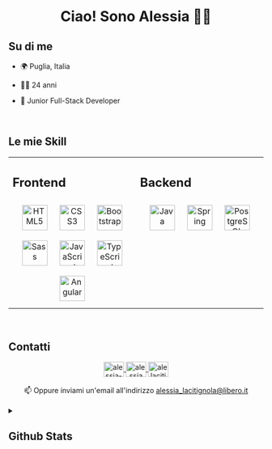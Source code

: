 # <div align="center">Ciao! Sono Alessia 👋🏽</div>  
  

## Su di me
  


- 🌍 Puglia, Italia  
  
- 👧🏽 24 anni  
  
- 📒 Junior Full-Stack Developer
  


<br/>  


## Le mie Skill  

<div align="center">
<table><tr><td valign="top" width="50%">

## Frontend  

<div align="center">  
<a href="https://en.wikipedia.org/wiki/HTML5" target="_blank"><img style="margin: 10px" src="https://profilinator.rishav.dev/skills-assets/html5-original-wordmark.svg" alt="HTML5" height="50" /></a>  
<a href="https://www.w3schools.com/css/" target="_blank"><img style="margin: 10px" src="https://profilinator.rishav.dev/skills-assets/css3-original-wordmark.svg" alt="CSS3" height="50" /></a>  
<a href="https://getbootstrap.com/docs/3.4/javascript/" target="_blank"><img style="margin: 10px" src="https://profilinator.rishav.dev/skills-assets/bootstrap-plain.svg" alt="Bootstrap" height="50" /></a>  
<a href="https://sass-lang.com/" target="_blank"><img style="margin: 10px" src="https://profilinator.rishav.dev/skills-assets/sass-original.svg" alt="Sass" height="50" /></a>  
<a href="https://www.javascript.com/" target="_blank"><img style="margin: 10px" src="https://profilinator.rishav.dev/skills-assets/javascript-original.svg" alt="JavaScript" height="50" /></a>  
<a href="https://www.typescriptlang.org/" target="_blank"><img style="margin: 10px" src="https://profilinator.rishav.dev/skills-assets/typescript-original.svg" alt="TypeScript" height="50" /></a>  
<a href="https://angular.io/" target="_blank"><img style="margin: 10px" src="https://profilinator.rishav.dev/skills-assets/angularjs-original.svg" alt="Angular" height="50" /></a>   
</div>  
</td>

<td valign="top" width="50%">

## Backend  

<div align="center">  
<a href="https://www.java.com/" target="_blank"><img style="margin: 10px" src="https://profilinator.rishav.dev/skills-assets/java-original-wordmark.svg" alt="Java" height="50" /></a>  
<a href="https://docs.spring.io/spring-framework/docs/3.0.x/reference/expressions.html#:~:text=The%20Spring%20Expression%20Language%20(SpEL,and%20basic%20string%20templating%20functionality." target="_blank"><img style="margin: 10px" src="https://profilinator.rishav.dev/skills-assets/springio-icon.svg" alt="Spring" height="50" /></a>  
<a href="https://www.postgresql.org/" target="_blank"><img style="margin: 10px" src="https://profilinator.rishav.dev/skills-assets/postgresql-original-wordmark.svg" alt="PostgreSQL" height="50" /></a>  
</div>
</td></tr></table>
</div>  

<br/>  


## Contatti  

<div align="center">
<a href="https://linkedin.com/in/alessia-lacitignola-70371b150" target="_blank">
<img align="center" src="https://raw.githubusercontent.com/rahuldkjain/github-profile-readme-generator/master/src/images/icons/Social/linked-in-alt.svg" alt="alessia-lacitignola-70371b150" height="30" width="40" />
</a>
<a href="https://www.facebook.com/alessia.lacitignola" target="_blank">
<img align="center" src="https://raw.githubusercontent.com/rahuldkjain/github-profile-readme-generator/master/src/images/icons/Social/facebook.svg" alt="alessia lacitignola" height="30" width="40" />
</a>
<a href="https://instagram.com/alelacitignola" target="_blank">
<img align="center" src="https://raw.githubusercontent.com/rahuldkjain/github-profile-readme-generator/master/src/images/icons/Social/instagram.svg" alt="alelacitignola" height="30" width="40" />
</a>  
</div>  
  
<br/>  

<div align="center">📫 Oppure inviami un'email all'indirizzo <a href="mailto:alessia_lacitignola@libero.it" target="_blank">alessia_lacitignola@libero.it</a></div>  
  

<br/>  


<details>
<summary>

## Github Stats  

</summary>
<p align="center"><img src="https://github-readme-stats.vercel.app/api/top-langs?username=alessialaci&show_icons=true&title_color=fb8c01&text_color=ffffff&bg_color=151515&locale=en&layout=compact" alt="alessialaci" /></p>  

<p align="center"><img align="center" src="https://github-readme-stats.vercel.app/api?username=alessialaci&show_icons=true&title_color=fb8c01&text_color=ffffff&bg_color=151515&locale=en" alt="alessialaci" /></p>  

<p align="center"><img align="center" src="https://github-readme-streak-stats.herokuapp.com/?user=alessialaci&theme=dark" alt="alessialaci" /></p>  

<p align="right"> <img src="https://komarev.com/ghpvc/?username=alessialaci&label=Profile%20views&color=fb8c01&style=flat" alt="alessialaci" /> </p>
</details>  
